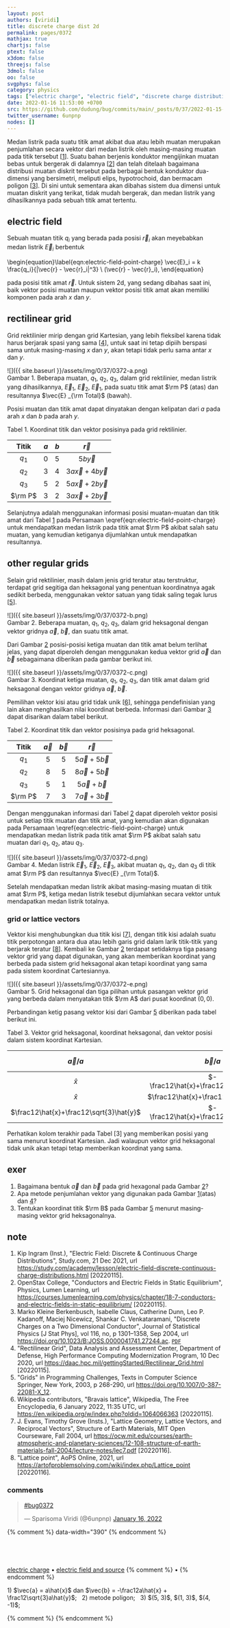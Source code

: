 ```yaml
---
layout: post
authors: [viridi]
title: discrete charge dist 2d
permalink: pages/0372
mathjax: true
chartjs: false
ptext: false
x3dom: false
threejs: false
3dmol: false
oo: false
svgphys: false
category: physics
tags: ["electric charge", "electric field", "discrete charge distribution", "2d"]
date: 2022-01-16 11:53:00 +0700
src: https://github.com/dudung/bug/commits/main/_posts/0/37/2022-01-15-discrete-charge-dist-2d.md
twitter_username: 6unpnp
nodes: []
---
```

Medan listrik pada suatu titik amat akibat dua atau lebih muatan merupakan penjumlahan secara vektor dari medan listrik oleh masing-masing muatan pada titik tersebut [[1](#r01)]. Suatu bahan berjenis konduktor mengijinkan muatan bebas untuk bergerak di dalamnya [[2](#r02)] dan telah ditelaah bagaimana distribusi muatan diskrit tersebut pada berbagai bentuk konduktor dua-dimensi yang bersimetri, meliputi elips, hypotrochoid, dan bermacam poligon [[3](#r03)]. Di sini untuk sementara akan dibahas sistem dua dimensi untuk muatan diskrit yang terikat, tidak mudah bergerak, dan medan listrik yang dihasilkannya pada sebuah titik amat tertentu.


## electric field
Sebuah muatan titik $q_i$ yang berada pada posisi $\vec{r}_i$ akan meyebabkan medan listrik $\vec{E}_i$ berbentuk

\begin{equation}\label{eqn:electric-field-point-charge}
\vec{E}_i = k \frac{q_i}{|\vec{r} - \vec{r}_i|^3} \ (\vec{r} - \vec{r}_i),
\end{equation}

pada posisi titik amat $\vec{r}$. Untuk sistem 2d, yang sedang dibahas saat ini, baik vektor posisi muatan maupun vektor posisi titik amat akan memiliki komponen pada arah $x$ dan $y$.


## rectilinear grid
Grid rektilinier mirip dengan grid Kartesian, yang lebih fleksibel karena tidak harus berjarak spasi yang sama [[4](#r04)], untuk saat ini tetap dipiih berspasi sama untuk masing-masing $x$ dan $y$, akan tetapi tidak perlu sama antar $x$ dan $y$.

![]({{ site.baseurl }}/assets/img/0/37/0372-a.png) \
Gambar <a name='fig1'>1</a>. Beberapa muatan, $q_1$, $q_2$, $q_3$, dalam grid rektilinier, medan listrik yang dihasilkannya, $\vec{E}_1$, $\vec{E}_2$, $\vec{E}_1$, pada suatu titik amat $\rm P$ (atas) dan resultannya $\vec{E} _{\rm Total}$ (bawah).

Posisi muatan dan titik amat dapat dinyatakan dengan kelipatan dari $a$ pada arah $x$ dan $b$ pada arah $y$.

Tabel <a name='tab1'>1</a>. Koordinat titik dan vektor posisinya pada grid rektilinier.

Titik | $a$ | $b$ | $\vec{r}$
:-: | :-: | :-: | :-:
$q_1$ | $0$ | $5$ | $5b\vec{y}$
$q_2$ | $3$ | $4$ | $3a\vec{x} + 4b\vec{y}$
$q_3$ | $5$ | $2$ | $5a\vec{x} + 2b\vec{y}$
$\rm P$ | $3$ | $2$ | $3a\vec{x} + 2b\vec{y}$

Selanjutnya adalah menggunakan informasi posisi muatan-muatan dan titik amat dari Tabel [1](#tab1) pada Persamaan \eqref{eqn:electric-field-point-charge} untuk mendapatkan medan listrik pada titik amat $\rm P$ akibat salah satu muatan, yang kemudian ketiganya dijumlahkan untuk mendapatkan resultannya.


## other regular grids
Selain grid rektilinier, masih dalam jenis grid teratur atau terstruktur, terdapat grid segitiga dan heksagonal yang penentuan koordinatnya agak sedikit berbeda, menggunakan vektor satuan yang tidak saling tegak lurus [[5](#r05)].

![]({{ site.baseurl }}/assets/img/0/37/0372-b.png) \
Gambar <a name='fig2'>2</a>. Beberapa muatan, $q_1$, $q_2$, $q_3$, dalam grid heksagonal dengan vektor gridnya $\vec{a}$, $\vec{b}$, dan suatu titik amat.

Dari Gambar [2](#fig2) posisi-posisi ketiga muatan dan titik amat belum terlihat jelas, yang dapat diperoleh dengan menggunakan kedua vektor grid $\vec{a}$ dan $\vec{b}$ sebagaimana diberikan pada gambar berikut ini.

![]({{ site.baseurl }}/assets/img/0/37/0372-c.png) \
Gambar <a name='fig3'>3</a>. Koordinat ketiga muatan, $q_1$, $q_2$, $q_3$, dan titik amat dalam grid heksagonal dengan vektor gridnya $\vec{a}$, $\vec{b}$.

Pemilihan vektor kisi atau grid tidak unik [[6](#r06)], sehingga pendefinisian yang lain akan menghasilkan nilai koordinat berbeda. Informasi dari Gambar [3](#fig3) dapat disarikan dalam tabel berikut.

Tabel <a name='tab2'>2</a>. Koordinat titik dan vektor posisinya pada grid heksagonal.

Titik | $\vec{a}$ | $\vec{b}$ | $\vec{r}$
:-: | :-: | :-: | :-:
$q_1$ | $5$ | $5$ | $5\vec{a} + 5\vec{b}$
$q_2$ | $8$ | $5$ | $8\vec{a} + 5\vec{b}$
$q_3$ | $5$ | $1$ | $5\vec{a} + \vec{b}$
$\rm P$ | $7$ | $3$ | $7\vec{a} + 3\vec{b}$

Dengan menggunakan informasi dari Tabel [2](#tab2) dapat diperoleh vektor posisi untuk setiap titik muatan dan titik amat, yang kemudian akan digunakan pada Persamaan \eqref{eqn:electric-field-point-charge} untuk mendapatkan medan listrik pada titik amat $\rm P$ akibat salah satu muatan dari $q_1$, $q_2$, atau $q_3$.

![]({{ site.baseurl }}/assets/img/0/37/0372-d.png) \
Gambar <a name='fig4'>4</a>. Medan listrik $\vec{E}_1$, $\vec{E}_2$, $\vec{E}_3$, akibat muatan $q_1$, $q_2$, dan $q_3$ di titik amat $\rm P$ dan resultannya $\vec{E} _{\rm Total}$.

Setelah mendapatkan medan listrik akibat masing-masing muatan di titik amat $\rm P$, ketiga medan listrik tesebut dijumlahkan secara vektor untuk mendapatkan medan listrik totalnya.

### grid or lattice vectors
Vektor kisi menghubungkan dua titik kisi [[7](#r07)], dengan titik kisi adalah suatu titik perpotongan antara dua atau lebih garis grid dalam larik titik-titik yang berjarak teratur [[8](#r08)]. Kembali ke Gambar [2](#fig2) terdapat setidaknya tiga pasang vektor grid yang dapat digunakan, yang akan memberikan koordinat yang berbeda pada sistem grid heksagonal akan tetapi koordinat yang sama pada sistem koordinat Cartesiannya.

![]({{ site.baseurl }}/assets/img/0/37/0372-e.png) \
Gambar <a name='fig5'>5</a>. Grid heksagonal dan tiga pilihan untuk pasangan vektor grid yang berbeda dalam menyatakan titik $\rm A$ dari pusat koordinat $(0, 0)$.

Perbandingan ketig pasang vektor kisi dari Gambar [5](#fig5) diberikan pada tabel berikut ini.

Tabel <a name='tab3'>3</a>. Vektor grid heksagonal, koordinat heksagonal, dan vektor posisi dalam sistem koordinat Kartesian.

$\vec{a}/a$ | $\vec{b}/a$ | ${\rm A}$ | $\vec{r}/a$
:-: | :-: | :-: | :-:
$\hat{x}$ | $-\frac12\hat{x}+\frac12\sqrt{3}\hat{y}$ | $(6, 5)$ | $\frac52\hat{x}+\frac52\sqrt{3}\hat{y}$
$\hat{x}$ | $\frac12\hat{x}+\frac12\sqrt{3}\hat{y}$ | $(0, 5)$ | $\frac52\hat{x}+\frac52\sqrt{3}\hat{y}$
$\frac12\hat{x}+\frac12\sqrt{3}\hat{y}$ | $-\frac12\hat{x}+\frac12\sqrt{3}\hat{y}$ | $(5, 0)$ | $\frac52\hat{x}+\frac52\sqrt{3}\hat{y}$

Perhatikan kolom terakhir pada Tabel [3] yang memberikan posisi yang sama menurut koordinat Kartesian. Jadi walaupun vektor grid heksagonal tidak unik akan tetapi tetap memberikan koordinat yang sama.


## exer
1. Bagaimana bentuk $\vec{a}$ dan $\vec{b}$ pada grid hexagonal pada Gambar [2](#fig2)?
2. Apa metode penjumlahan vektor yang digunakan pada Gambar [1](#fig1)(atas) dan [4](#fig4)?
3. Tentukan koordinat titik $\rm B$ pada Gambar [5](#fig5) menurut masing-masing vektor grid heksagonalnya.


## note
1. <a name='r01'></a>Kip Ingram (Inst.), "Electric Field: Discrete & Continuous Charge Distributions", Study.com, 21 Dec 2021, url <https://study.com/academy/lesson/electric-field-discrete-continuous-charge-distributions.html> [20220115].
2. <a name='r02'></a>OpenStax College, "Conductors and Electric Fields in Static Equilibrium", Physics, Lumen Learning, url <https://courses.lumenlearning.com/physics/chapter/18-7-conductors-and-electric-fields-in-static-equilibrium/> [20220115].
3. <a name='r03'></a>Marko Kleine Berkenbusch, Isabelle Claus, Catherine Dunn, Leo P. Kadanoff, Maciej Nicewicz, Shankar C. Venkataramani, "Discrete Charges on a Two Dimensional Conductor", Journal of Statistical Physics [J Stat Phys], vol 116, no, p 1301–1358, Sep 2004, url <https://doi.org/10.1023/B:JOSS.0000041741.27244.ac>. [`PDF`](https://arxiv.org/abs/cond-mat/0310257v2)
4. <a name='r04'></a>"Rectilinear Grid", Data Analysis and Assessment Center, Department of Defense, High Performance Computing Modernization Program, 10 Dec 2020, url <https://daac.hpc.mil/gettingStarted/Rectilinear_Grid.html> [20220115].
5. <a name='r05'></a>"Grids" in Programming Challenges, Texts in Computer Science Springer, New York, 2003, p 268-290, url <https://doi.org/10.1007/0-387-22081-X_12>.
6. <a name='r06'></a>Wikipedia contributors, "Bravais lattice", Wikipedia, The Free Encyclopedia, 6 January 2022, 11:35 UTC, url <https://en.wikipedia.org/w/index.php?oldid=1064066363> [20220115].
7. <a name='r07'></a>J. Evans, Timothy Grove (Insts.), "Lattice Geometry, Lattice Vectors, and Reciprocal Vectors", Structure of Earth Materials, MIT Open Courseware, Fall 2004, url <https://ocw.mit.edu/courses/earth-atmospheric-and-planetary-sciences/12-108-structure-of-earth-materials-fall-2004/lecture-notes/lec7.pdf> [20220116].
8. <a name='r08'></a>"Lattice point", AoPS Online, 2021, url <https://artofproblemsolving.com/wiki/index.php/Lattice_point> [20220116].

### comments
<blockquote class="twitter-tweet" data-width="390"><p lang="und" dir="ltr"><a href="https://twitter.com/hashtag/bug0372?src=hash&amp;ref_src=twsrc%5Etfw">#bug0372</a></p>&mdash; Sparisoma Viridi (@6unpnp) <a href="https://twitter.com/6unpnp/status/1482577166345056261?ref_src=twsrc%5Etfw">January 16, 2022</a></blockquote> <script async src="https://platform.twitter.com/widgets.js" charset="utf-8"></script>
{% comment %} data-width="390" {% endcomment %}


## &nbsp;
[electric charge](0280.html) &bull; [electric field and source](0360.html)
{% comment %} []() &bull; []() {% endcomment %}


<ans>
1) $\vec{a} = a\hat{x}$ dan $\vec{b} = -\frac12a\hat{x} + \frac12\sqrt{3}a\hat{y}$; &nbsp;
2) metode poligon; &nbsp;
3) $(5, 3)$, $(1, 3)$, $(4, -1)$; &nbsp;
</ans>


{% comment %}
{% endcomment %}
